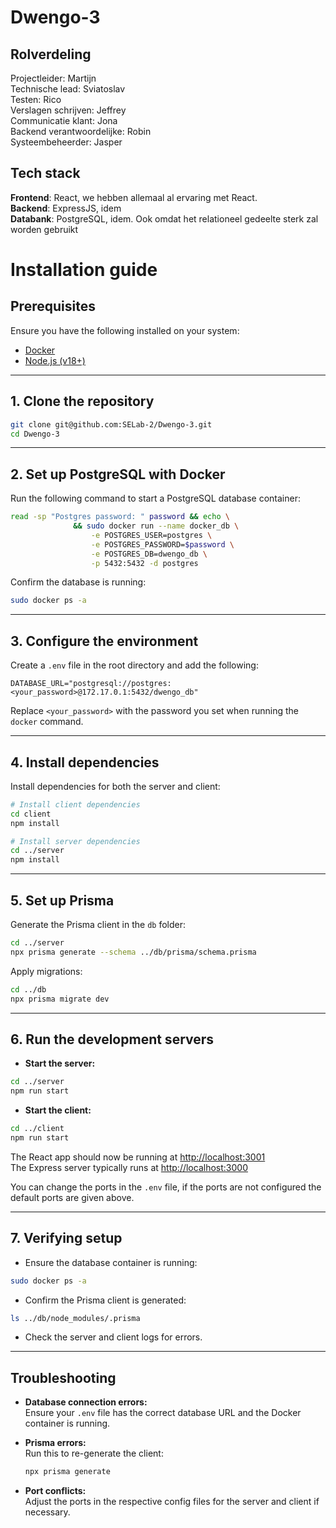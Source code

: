 # Dwengo-3

## Rolverdeling
Projectleider: Martijn </br>
Technische lead: Sviatoslav </br>
Testen: Rico </br>
Verslagen schrijven: Jeffrey </br>
Communicatie klant: Jona </br>
Backend verantwoordelijke: Robin </br>
Systeembeheerder: Jasper </br>

## Tech stack
**Frontend**: React, we hebben allemaal al ervaring met React. </br>
**Backend**: ExpressJS, idem</br>
**Databank**: PostgreSQL, idem. Ook omdat het relationeel gedeelte sterk zal worden gebruikt</br>

# Installation guide

## Prerequisites
Ensure you have the following installed on your system:
- [Docker](https://docs.docker.com/get-docker/)
- [Node.js (v18+)](https://nodejs.org/en/download)
---

## 1. Clone the repository
```bash
git clone git@github.com:SELab-2/Dwengo-3.git
cd Dwengo-3
```

---

## 2. Set up PostgreSQL with Docker
Run the following command to start a PostgreSQL database container:
```bash
read -sp "Postgres password: " password && echo \
              && sudo docker run --name docker_db \
                  -e POSTGRES_USER=postgres \
                  -e POSTGRES_PASSWORD=$password \
                  -e POSTGRES_DB=dwengo_db \
                  -p 5432:5432 -d postgres
```

Confirm the database is running:
```bash
sudo docker ps -a
```

---

## 3. Configure the environment
Create a `.env` file in the root directory and add the following:
```
DATABASE_URL="postgresql://postgres:<your_password>@172.17.0.1:5432/dwengo_db"
```
Replace `<your_password>` with the password you set when running the `docker` command.

---

## 4. Install dependencies
Install dependencies for both the server and client:
```bash
# Install client dependencies
cd client
npm install

# Install server dependencies
cd ../server
npm install
```

---

## 5. Set up Prisma
Generate the Prisma client in the `db` folder:
```bash
cd ../server
npx prisma generate --schema ../db/prisma/schema.prisma
```

Apply migrations:
```bash
cd ../db
npx prisma migrate dev
```

---

## 6. Run the development servers

- **Start the server:**
```bash
cd ../server
npm run start
```

- **Start the client:**
```bash
cd ../client
npm run start
```

The React app should now be running at [http://localhost:3001](http://localhost:3001)  
The Express server typically runs at [http://localhost:3000](http://localhost:3000)

You can change the ports in the `.env` file, if the ports are not configured the default ports are given above.

---

## 7. Verifying setup
- Ensure the database container is running:
```bash
sudo docker ps -a
```
- Confirm the Prisma client is generated:
```bash
ls ../db/node_modules/.prisma
```
- Check the server and client logs for errors.

---

## Troubleshooting
- **Database connection errors:**  
  Ensure your `.env` file has the correct database URL and the Docker container is running.

- **Prisma errors:**  
  Run this to re-generate the client:
  ```bash
  npx prisma generate
  ```
  
- **Port conflicts:**  
  Adjust the ports in the respective config files for the server and client if necessary.
